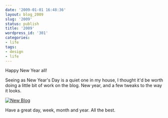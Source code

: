 ```yaml
---
date: '2009-01-01 16:48:36'
layout: blog_2009
slug: '2009'
status: publish
title: '2009'
wordpress_id: '301'
categories:
- life
tags:
- design
- life
---
```


Happy New Year all!

Seeing as New Year's Day is a quiet one in my house, I thought it'd be worth
doing a little bit of work on the blog. New year, and a few tweaks to the way
it looks.

[![New Blog](http://alexmuller.s3.amazonaws.com/static/blog/2009-01-01-newblog.png)](http://alexmuller.s3.amazonaws.com/static/blog/2009-01-01-newblog.png)

Have a great day, week, month and year. All the best.
